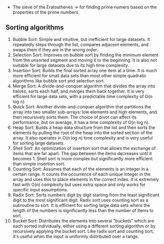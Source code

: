 
- The sieve of the Eratosthenes -> for finding prime numers based on the properties of the prime numbers.



## Sorting algorithms

1. Bubble Sort: Simple and intuitive, but inefficient for large datasets. It repeatedly steps through the list, compares adjacent elements, and swaps them if they are in the wrong order.
2. Selection Sort: Improves on bubble sort by finding the minimum element from the unsorted segment and moving it to the beginning. It is also not suitable for large datasets due to its high time complexity.
3. Insertion Sort: Builds the final sorted array one item at a time. It is much more efficient for small data sets than most other simple quadratic algorithms like bubble sort and selection sort.
4. Merge Sort: A divide-and-conquer algorithm that divides the array into halves, sorts each half, and merges them back together. It is very efficient for large data sets, with a predictable time complexity of O(n log n).
5. Quick Sort: Another divide-and-conquer algorithm that partitions the array into two smaller sub-arrays: low elements and high elements, and then recursively sorts them. The choice of pivot can affect its performance, but on average, it has a time complexity of O(n log n).
6. Heap Sort: Builds a heap data structure from the list and then sorts the elements by pulling the root of the heap into the sorted section of the array. It also operates in O(n log n) time complexity and is very useful for sorting large datasets.
7. Shell Sort: An optimization of insertion sort that allows the exchange of items that are far apart. The gap between the items decreases until it becomes 1. Shell sort is more complex but significantly more efficient than simple insertion sort.
8. Counting Sort: Assumes that each of the elements is an integer in a certain range. It counts the occurrence of each unique integer in the array and uses this to place elements in the correct index. It is extremely fast with O(n) complexity but uses extra space and only works for specific input assumptions.
9. Radix Sort: Sorts numbers digit by digit starting from the least significant digit to the most significant digit. Radix sort uses counting sort as a subroutine to sort. It is efficient for sorting large data sets where the length of the numbers is significantly less than the number of items to sort.
10. Bucket Sort: Distributes the elements into several "buckets" which are each sorted individually, either using a different sorting algorithm or by recursively applying the bucket sort. Like radix sort and counting sort, it's useful when the input is uniformly distributed over a range.

